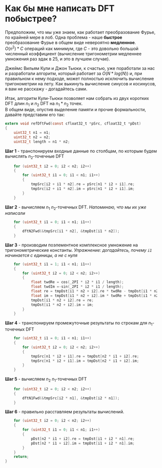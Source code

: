 # Как бы мне написать DFT побыстрее?

Предположим, что мы уже знаем, как работает преобразование Фурье, по крайней мере в лоб. Одна проблема - наше **быстрое** преобразование Фурье в общем виде невероятно **медленное**.  \
$O(n^2) * C$ операций как минимум, где $C$ - это довольно большой численный коэффициент (вычисление тригонометрии медленнее умножения раз эдак в 25, и это в лучшем случае).

Джеймс Вильям Кули и Джон Тьюки, к счастью, уже поработали за нас и разработали алгоритм, который работает за $O(N * log(N))$ и, при правильном к нему подходе, может полностью исключить вычисление тригонометрии на лету. Как выкинуть вычисление синусов и косинусов, я вам не расскажу - догадайтесь сами.

Итак, алгоритм Кули-Тьюки позволяет нам собрать из двух коротких DFT длин $n_1$ и $n_2$ DFT на $n_1 * n_2$ точек.  \
В общем виде, опустив выделение памяти и прочие формальности, давайте представим его так:
```c
extern void refDftFwd(const cfloat32_t *pSrc, cfloat32_t *pDst)
{
    uint32_t n1 = n1;
    uint32_t n2 = n2;
    uint32_t length = n1 * n2;
```
**Шаг 1** - транспонируем входные данные по столбцам, по которым будем вычислять $n_2$-точечные DFT
```c
    for (uint32_t i2 = 0; i2 < n2; i2++)
    {
        for (uint32_t i1 = 0; i1 < n1; i1++)
        {
            tmpSrc[i2 + i1 * n2].re = pSrc[n1 * i2 + i1].re;
            tmpSrc[i2 + i1 * n2].im = pSrc[n1 * i2 + i1].im;
        }
    }
```
**Шаг 2** - вычисляем $n_1$ $n_2$-точечных DFT. _Напоминаю, что мы их уже написали_
```c
    for (uint32_t i1 = 0; i1 < n1; i1++)
    {
        dftN2Fwd(&tmpSrc[i1 * n2], &tmpDst[i1 * n2]);
    }
```
**Шаг 3** - производим поэлементное комплексное умножение на тригонометрические константы. _Упражнение: догадайтесь, почему `i1` начинается с единицы, а не с нуля_
```c
    for (uint32_t i1 = 1; i1 < n1; i1++)
    {
        for (uint32_t i2 = 0; i2 < n2; i2++)
        {
            float twdRe = cos(_2PI * i2 * i1 / length);
            float twdIm =-sin(_2PI * i2 * i1 / length);
            float re = tmpDst[i1 * n2 + i2].re * twdRe - tmpDst[i1 * n2 + i2].im * twdIm;
            float im = tmpDst[i1 * n2 + i2].im * twdRe + tmpDst[i1 * n2 + i2].re * twdIm;
            tmpDst[i1 * n2 + i2].re = re;
            tmpDst[i1 * n2 + i2].im = im;
        }
    }
```
**Шаг 4** - транспонируем промежуточные результаты по строкам для $n_1$-точечных DFT
```c
    for (uint32_t i1 = 0; i1 < n1; i1++)
    {
        for (uint32_t i2 = 0; i2 < n2; i2++)
        {
            tmpSrc[n1 * i2 + i1].re = tmpDst[n2 * i1 + i2].re;
            tmpSrc[n1 * i2 + i1].im = tmpDst[n2 * i1 + i2].im;
        }
    }
```
**Шаг 5** - вычисляем $n_2$ $n_1$-точечных DFT
```c
    for (uint32_t i2 = 0; i2 < n2; i2++)
    {
        dftN1Fwd(&tmpSrc[i2 * n1], &tmpDst[i2 * n1]);
    }
```
**Шаг 6** - правильно расставляем результаты вычислений.
```c
    for (uint32_t i2 = 0; i2 < n2; i2++)
    {
        for (uint32_t i1 = 0; i1 < n1; i1++)
        {
            pDst[n2 * i1 + i2].re = tmpDst[i1 + i2 * n1].re;
            pDst[n2 * i1 + i2].im = tmpDst[i1 + i2 * n1].im;
        }
    }
    return;
}
```
